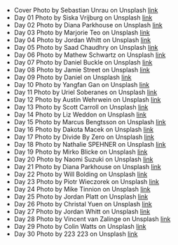 - Cover Photo by Sebastian Unrau on Unsplash [link](https://unsplash.com/photos/sp-p7uuT0tw)
- Day 01 Photo by Siska Vrijburg on Unsplash [link](https://unsplash.com/photos/AjyF1e_AGmc)
- Day 02 Photo by Diana Parkhouse on Unsplash [link](https://unsplash.com/photos/1tsAbBciTic)
- Day 03 Photo by Marjorie Teo on Unsplash [link](https://unsplash.com/photos/M6TDQYvMVhE)
- Day 04 Photo by Jordan Whitt on Unsplash [link](https://unsplash.com/photos/eqJaXgR1Pmc)
- Day 05 Photo by Saad Chaudhry on Unsplash [link](https://unsplash.com/photos/bAXqzTJ_OdQ)
- Day 06 Photo by Mathew Schwartz on Unsplash [link](https://unsplash.com/photos/gVU53-ppFMc)
- Day 07 Photo by Daniel Buckle on Unsplash [link](https://unsplash.com/photos/DpinkgB4lB0)
- Day 08 Photo by Jamie Street on Unsplash [link](https://unsplash.com/photos/bS9kC1eJ8lc)
- Day 09 Photo by Daniel on Unsplash [link](https://unsplash.com/photos/dull_SO_ZOM)
- Day 10 Photo by Yangfan Gan on Unsplash [link](https://unsplash.com/photos/Z8XMAHDpjyU)
- Day 11 Photo by Uriel Soberanes on Unsplash [link](https://unsplash.com/photos/2eet_WIW-4Q)
- Day 12 Photo by Austin Wehrwein on Unsplash [link](https://unsplash.com/photos/bgt8qbaIgq8)
- Day 13 Photo by Scott Carroll on Unsplash [link](https://unsplash.com/photos/favQn8WgRyk)
- Day 14 Photo by Liz Weddon on Unsplash [link](https://unsplash.com/photos/Uncdy8uz1lI)
- Day 15 Photo by Marcus Bengtsson on Unsplash [link](https://unsplash.com/photos/xujzntUAOhg)
- Day 16 Photo by Dakota Macek on Unsplash [link](https://unsplash.com/photos/L8wLVAM9na8)
- Day 17 Photo by Divide By Zero on Unsplash [link](https://unsplash.com/photos/euumRuGwSfs)
- Day 18 Photo by Nathalie SPEHNER on Unsplash [link](https://unsplash.com/photos/9dc1HBMyfcM)
- Day 19 Photo by Mirko Blicke on Unsplash [link](https://unsplash.com/photos/4uP5c6QIon0)
- Day 20 Photo by Naomi Suzuki on Unsplash [link](https://unsplash.com/photos/XZWY86iXx-U)
- Day 21 Photo by Diana Parkhouse on Unsplash [link](https://unsplash.com/photos/BIEAbVJ6AZk)
- Day 22 Photo by Will Bolding on Unsplash [link](https://unsplash.com/photos/rCfvmsgo5qs)
- Day 23 Photo by Piotr Wieczorek on Unsplash [link](https://unsplash.com/photos/LPLDjHErgII)
- Day 24 Photo by Mike Tinnion on Unsplash [link](https://unsplash.com/photos/BA7da404ekg)
- Day 25 Photo by Jordan Platt on Unsplash [link](https://unsplash.com/photos/A1FW9lntloA)
- Day 26 Photo by Christal Yuen on Unsplash [link](https://unsplash.com/photos/wu14HwPv6f0)
- Day 27 Photo by Jordan Whitt on Unsplash [link](https://unsplash.com/photos/zFj4XdcHaqc)
- Day 28 Photo by Vincent van Zalinge on Unsplash [link](https://unsplash.com/photos/JBdlVj3Mg5I)
- Day 29 Photo by Colin Watts on Unsplash [link](https://unsplash.com/photos/4MQ8vLHv7RY)
- Day 30 Photo by 223 223 on Unsplash [link](https://unsplash.com/photos/MlmN7bHBhE4)
